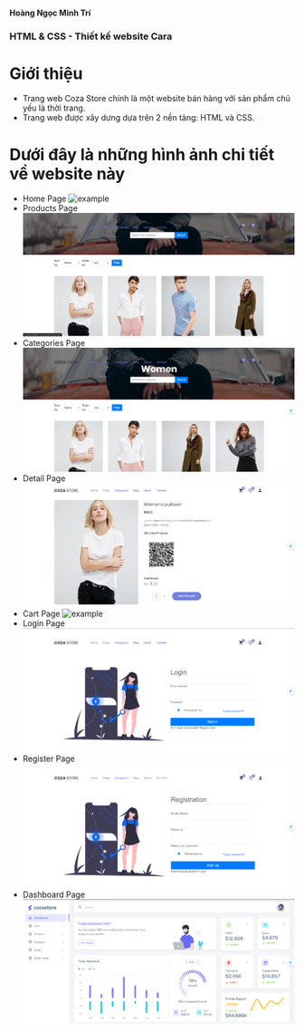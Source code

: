 #### Hoàng Ngọc Minh Trí
 ### HTML & CSS - Thiết kế website Cara
 # Giới thiệu
 - Trang web Coza Store chính là một website bán hàng với sản phẩm chủ yếu là thời trang.
 - Trang web được xây dưng dựa trên 2 nền tảng: HTML và CSS.
# Dưới đây là những hình ảnh chi tiết về website này
- Home Page
![example](../images/home.png)
- Products Page
![example](./images/products.png)
- Categories Page
![example](./images/categories.png)
- Detail Page
![example](./images/detail.png)
- Cart Page
![example](./images/cart.png)
- Login Page
![example](./images/login.png)
- Register Page
![example](./images/register.png)
- Dashboard Page
![example](./images/dashboard.png)
